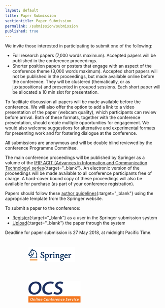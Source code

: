 ```yaml
---
layout: default
title: Paper Submission
sectiontitle: Paper Submission
permalink: /submission/submission
published: true
---
```


We invite those interested in participating to submit one of the following:
- Full research papers (7,000 words maximum). Accepted papers will be published in the conference proceedings.
- Shorter position papers or posters that engage with an aspect of the conference theme (3,000 words maximum). Accepted short papers will not be published in the proceedings, but made available online before the conference. They will be clustered (thematically, or as juxtapositions) and presented in grouped sessions.  Each short paper will be allocated a 10 min slot for presentation.  

To facilitate discussion all papers will be made available before the conference.  We will also offer the option to add a link to a video presentation of the paper (webcam quality), which participants can review before arrival.  Both of these formats, together with the conference presentation, should create multiple opportunities for engagement. We would also welcome suggestions for alternative and experimental formats for presenting work and for fostering dialogue at the conference.

All submissions are anonymous and will be double blind reviewed by the conference Programme Committee.

The main conference proceedings will be published by Springer as a volume of the [IFIP ACIT (Advances in Information and Communication Technology) series](https://www.springer.com/series/6102){:target="_blank"}. An electronic version of the proceedings will be made available to all conference participants free of charge. A hard-cover bound copy of these proceedings will also be available for purchase (as part of your conference registration).

Papers should follow these [author guidelines](http://www.springer.com/gp/computer-science/lncs/conference-proceedings-guidelines){:target="_blank"} using the appropriate template from the Springer website.

To submit a paper to the conference:
- [Register](https://ocs.springer.com/ocs/requestregistration){:target="_blank"} as a user in the Springer submission system
- [Upload](https://ocs.springer.com/ocs/conference/submitpaperto/ISO2018){:target="_blank"} the paper through the system

Deadline for paper submission is 27 May 2018, at midnight Pacific Time.
<div style="width: 80%; margin: auto;">
<img src="/assets/img/springer.png" alt="Logo" style="padding: 25px; padding-bottom: 35px;"/>
<img src="/assets/img/ocs-logo.png" alt="Logo" style="width: 170px; padding: 25px" />
</div>